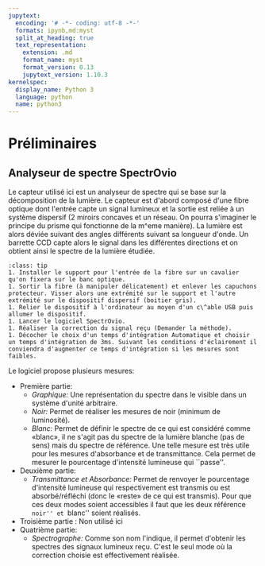 ```yaml
---
jupytext:
  encoding: '# -*- coding: utf-8 -*-'
  formats: ipynb,md:myst
  split_at_heading: true
  text_representation:
    extension: .md
    format_name: myst
    format_version: 0.13
    jupytext_version: 1.10.3
kernelspec:
  display_name: Python 3
  language: python
  name: python3
---
```


# Préliminaires

## Analyseur de spectre SpectrOvio

Le capteur utilisé ici est un analyseur de spectre qui se base sur la décomposition de la lumière. Le capteur est d'abord composé d'une fibre optique dont l'entrée capte un signal lumineux et la sortie est reliée à un système dispersif (2 miroirs concaves et un réseau. On pourra s'imaginer le principe du prisme qui fonctionne de la m\^eme manière). La lumière est alors déviée suivant des angles différents suivant sa longueur d'onde. Un barrette CCD capte alors le signal dans les différentes directions et on obtient ainsi le spectre de la lumière étudiée. 

````{admonition} Mise en place du dispositif
:class: tip
1. Installer le support pour l'entrée de la fibre sur un cavalier qu'on fixera sur le banc optique.
1. Sortir la fibre (à manipuler délicatement) et enlever les capuchons protecteur. Visser alors une extrémité sur le support et l'autre extrémité sur le dispositif dispersif (boitier gris).
1. Relier le dispositif à l'ordinateur au moyen d'un c\^able USB puis allumer le dispositif.
1. Lancer le logiciel SpectrOvio.
1. Réaliser la correction du signal reçu (Demander la méthode).
1. Décocher le choix d'un temps d'intégration Automatique et choisir un temps d'intégration de 3ms. Suivant les conditions d'éclairement il conviendra d'augmenter ce temps d'intégration si les mesures sont faibles.
````

Le logiciel propose plusieurs mesures:
* Première partie:
    * _Graphique:_ Une représentation du spectre dans le visible dans un système d'unité arbitraire.
    * _Noir:_ Permet de réaliser les mesures de noir (minimum de luminosité).
    * _Blanc:_ Permet de définir le spectre de ce qui est considéré comme «blanc», il ne s'agit pas du spectre de la lumière blanche (pas de sens) mais du spectre de référence. Une telle mesure est très utile pour les mesures d'absorbance et de transmittance. Cela permet de mesurer le pourcentage d'intensité lumineuse qui ``passe''.
* Deuxième partie:
    * _Transmittance et Absorbance:_ Permet de renvoyer le pourcentage d'intensité lumineuse qui respectivement est transmis ou est absorbé/réfléchi (donc le «reste» de ce qui est transmis). Pour que ces deux modes soient accessibles il faut que les deux référence ``noir'' et ``blanc'' soient réalisés.
* Troisième partie : Non utilisé ici
* Quatrième partie:
    * _Spectrographe:_ Comme son nom l'indique, il permet d'obtenir les spectres des signaux lumineux reçu. C'est le seul mode où la correction choisie est effectivement réalisée.

